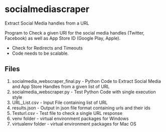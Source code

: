 # socialmediascraper
Extract Social Media handles from a URL 

Program to Check a given URl for the social media handles (Twitter, Facebook) as well as App Store ID (Google Play, Apple).
- Check for Redirects and Timeouts
- Code needs to be scalable.


Files
--------
1. socialmedia_webscraper_final.py - Python Code to Extract Social Media and App Store Handles from a given list of URL
2. socialmedia_webscraper.py - Test Python Code with single execution style
3. URL_List.csv - Input File containing list of URL
4. results.json - Output in json file format containing urls and their ids
5. Testurl.csv - Test file to check a single URL response
6. venv folder - virtual environment packages for Windows
7. virtualenv folder - virtual environment packages for Mac OS
